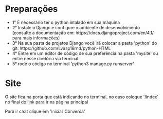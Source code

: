 <h1>Preparações</h1>

<ul>
<li>1° É necessário ter o python intalado em sua máquina</li>
<li>2° Instale o Django e configure o ambiente de desenvolvimento (consulte a documentação em: https://docs.djangoproject.com/en/4.1/ para mais informações)</li>
<li>3° Na sua pasta de projetos Django você irá colocar a pasta 'python' do git: https://github.com/Lvasp16rnd/python-HTML </li>
<li>4° Entre em um editor de código de sua preferência na pasta 'mysite' ou entre nesse diretório via terminal</li>
<li>5° rode o código no terminal 'python3 manage.py runserver'</li>
</ul>

<h1>Site</h1>

<p1>O site fica na porta que está indicando no terminal, no caso coloque '/index' no final do link para ir na página principal</p1>

<p1>Para ir chat clique em 'Iniciar Conversa'</p1>
